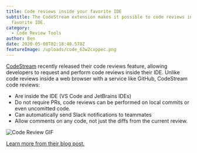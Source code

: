 ```yaml
---
title: Code reviews inside your favorite IDE
subtitle: The CodeStream extension makes it possible to code reviews inside your
  favorite IDE.
category:
  - Code Review Tools
author: Ben
date: 2020-05-08T02:18:48.578Z
featureImage: /uploads/code_63w2cxppec.png
---
```

[CodeStream](https://codestream.com) recently released their code reviews feature, allowing developers to request and perform code reviews inside their IDE. Unlike code reviews inside a web browser with a service like GitHub, CodeStream code reviews:
- Are inside the IDE (VS Code and JetBrains IDEs)
- Do not require PRs, code reviews can be performed on local commits or even uncomitted code.
- Can automatically send Slack notifications to teammates
- Allow comments on any code, not just the diffs from the current review.

![Code Review GIF](https://i.imgur.com/lfxirQV.gif)

[Learn more from their blog post.](https://www.codestream.com/blog/codestream-7-0-code-reviews-in-your-ide-and-live-view)